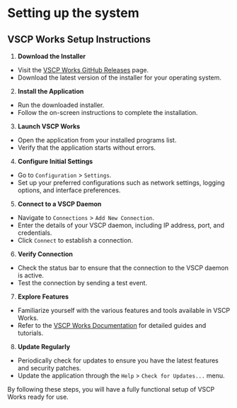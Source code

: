 # Setting up the system

## VSCP Works Setup Instructions

1. **Download the Installer**
  - Visit the [VSCP Works GitHub Releases](https://github.com/grodansparadis/vscp-works-qt/releases) page.
  - Download the latest version of the installer for your operating system.

2. **Install the Application**
  - Run the downloaded installer.
  - Follow the on-screen instructions to complete the installation.

3. **Launch VSCP Works**
  - Open the application from your installed programs list.
  - Verify that the application starts without errors.

4. **Configure Initial Settings**
  - Go to `Configuration` > `Settings`.
  - Set up your preferred configurations such as network settings, logging options, and interface preferences.

5. **Connect to a VSCP Daemon**
  - Navigate to `Connections` > `Add New Connection`.
  - Enter the details of your VSCP daemon, including IP address, port, and credentials.
  - Click `Connect` to establish a connection.

6. **Verify Connection**
  - Check the status bar to ensure that the connection to the VSCP daemon is active.
  - Test the connection by sending a test event.

7. **Explore Features**
  - Familiarize yourself with the various features and tools available in VSCP Works.
  - Refer to the [VSCP Works Documentation](https://grodansparadis.github.io/vscp-works-qt/#/) for detailed guides and tutorials.

8. **Update Regularly**
  - Periodically check for updates to ensure you have the latest features and security patches.
  - Update the application through the `Help` > `Check for Updates...` menu.

By following these steps, you will have a fully functional setup of VSCP Works ready for use.